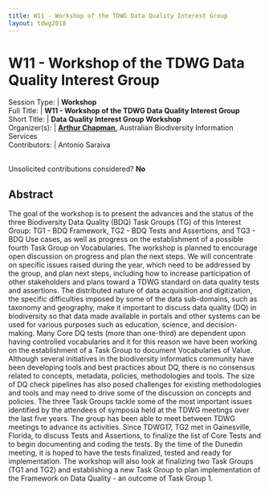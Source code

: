 ```yaml
---
title: W11 - Workshop of the TDWG Data Quality Interest Group
layout: tdwg2018
---
```


# W11 - Workshop of the TDWG Data Quality Interest Group

Session Type: | **Workshop**  
Full Title:   | **W11 - Workshop of the TDWG Data Quality Interest Group**  
Short Title:  | **Data Quality Interest Group Workshop**  
Organizer(s): | **[Arthur Chapman](mailto:biodiv_2@achapman.org),** Australian Biodiversity Information Services  
Contributors: | Antonio Saraiva  


<p><br />Unsolicited contributions considered?  <strong>No</strong></p>  


<!--**How many 80-minute sessions are you requesting?** 2
Technical Requirements: | Preferably early to mid week to allow for outcomes to be discussed afterwards. Must not clash with DQ Symposia.
-->

## Abstract  

The goal of the workshop is to present the advances and the status of the three Biodiversity Data Quality (BDQ) Task Groups (TG) of this Interest Group: TG1 - BDQ Framework, TG2 - BDQ Tests and Assertions, and TG3 - BDQ Use cases, as well as progress on the establishment of a possible fourth Task Group on Vocabularies. The workshop is planned to encourage open discussion on progress and plan the next steps. We will concentrate on specific issues raised during the year, which need to be addressed by the group, and plan next steps, including how to increase participation of other stakeholders and plans toward a TDWG standard on data quality tests and assertions. The distributed nature of data acquisition and digitization, the specific difficulties imposed by some of the data sub-domains, such as taxonomy and geography, make it important to discuss data quality (DQ) in biodiversity so that data made available in portals and other systems can be used for various purposes such as education, science, and decision-making. Many Core DQ tests (more than one-third) are dependent upon having controlled vocabularies and it for this reason we have been working on the establishment of a Task Group to document Vocabularies of Value. Although several initiatives in the biodiversity informatics community have been developing tools and best practices about DQ, there is no consensus related to concepts, metadata, policies, methodologies and tools. The size of DQ check pipelines has also posed challenges for existing methodologies and tools and may need to drive some of the discussion on concepts and policies. The three Task Groups tackle some of the most important issues identified by the attendees of symposia held at the TDWG meetings over the last five years. The group has been able to meet between TDWG meetings to advance its activities. Since TDWG17, TG2 met in Gainesville, Florida, to discuss Tests and Assertions, to finalize the list of Core Tests and to begin documenting and coding the tests. By the time of the Dunedin meeting, it is hoped to have the tests finalized, tested and ready for implementation. The workshop will also look at finalizing two Task Groups (TG1 and TG2) and establishing a new Task Group to plan implementation of the Framework on Data Quality - an outcome of Task Group 1.
